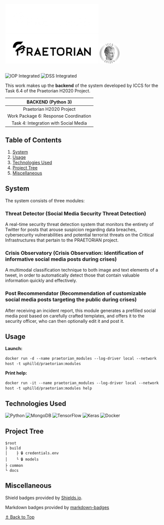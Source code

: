 ![Praetorian logo (dark)](praetorian_dark.png#gh-dark-mode-only) ![Praetorian logo (light)](praetorian_light.png#gh-light-mode-only) ![ICCS logo](iccs.png)

##

![IOP Integrated](https://img.shields.io/static/v1?logo=mongodb&label=&labelColor=black&message=IOP%20Integrated&color=47A248&style=flat-square)
![DSS Integrated](https://img.shields.io/static/v1?logo=semantic-ui-react&label=&labelColor=black&message=DSS%20Integrated&color=35BDB2&style=flat-square)

This work makes up the **backend** of the system developed by ICCS for the Task 6.4 of the Praetorian H2020 Project.

| BACKEND (Python 3)|
|:---:|
| Praetorian H2020 Project |
| Work Package 6: Response Coordination |
|Task 4: Integration with Social Media |


## Table of Contents
1. [System](#Modules)
1. [Usage](#Usage)
1. [Technologies Used](#Technologies-Used)
1. [Project Tree](#Project-Tree)
1. [Miscellaneous](#Miscellaneous)

## System

The system consists of three modules:

### Threat Detector (Social Media Security Threat Detection)

A real-time security threat detection system that monitors the entirety
of Twitter for posts that arouse suspicion regarding data breaches,
cybersecurity vulnerabilities and potential terrorist threats on the
Critical Infrastructures that pertain to the PRAETORIAN project.

### Crisis Observatory (Crisis Observation: Identification of informative social media posts during crises)

A multimodal classification technique to both image and text elements of
a tweet, in order to automatically detect those that contain valuable
information quickly and effectively.

### Post Recommendator (Recommendation of customizable social media posts targeting the public during crises)

After receiving an incident report, this module generates a prefilled social media
post based on carefully crafted templates, and offers it to the security officer,
who can then optionally edit it and post it.

## Usage

**Launch:**

`docker run -d --name praetorian_modules --log-driver local --network host -t uphilld/praetorian:modules`

**Print help:**

`docker run -it --name praetorian_modules --log-driver local --network host -t uphilld/praetorian:modules help`

## Technologies Used

![Python](https://img.shields.io/badge/python-3670A0?style=for-the-badge&logo=python&logoColor=ffdd54)
![MongoDB](https://img.shields.io/badge/MongoDB-%234ea94b.svg?style=for-the-badge&logo=mongodb&logoColor=white)
![TensorFlow](https://img.shields.io/badge/TensorFlow-%23FF6F00.svg?style=for-the-badge&logo=TensorFlow&logoColor=white)
![Keras](https://img.shields.io/badge/Keras-%23D00000.svg?style=for-the-badge&logo=Keras&logoColor=white)
![Docker](https://img.shields.io/badge/docker-%230db7ed.svg?style=for-the-badge&logo=docker&logoColor=white)

## Project Tree

    $root
    ├ build
    │    ├ 🔒 credentials.env
    │    └ 🔒 models
    ├ common
    └ docs

## Miscellaneous

Shield badges provided by [Shields.io](https://shields.io/).

Markdown badges provided by [markdown-badges](https://ileriayo.github.io/markdown-badges/)

[⇯ Back to Top](#Table-of-Contents)
